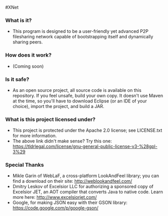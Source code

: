 #XNet

### What is it?
* This program is designed to be a user-friendly yet advanced P2P filesharing network capable of bootstrapping itself and dynamically sharing peers.

### How does it work?
* (Coming soon)

### Is it safe?
* As an open source project, all source code is available on this repository. If you feel unsafe, build your own copy. It doesn't use Maven at the time, so you'll have to download Eclipse (or an IDE of your choice), import the project, and build a JAR.

### What is this project licensed under?
* This project is protected under the Apache 2.0 license; see LICENSE.txt for more information.
* The above link didn't make sense? Try this one: https://tldrlegal.com/license/gnu-general-public-license-v3-%28gpl-3%29

### Special Thanks
* Mikle Garin of WebLaF, a cross-platform LookAndFeel library; you can find a download on their site: http://weblookandfeel.com/
* Dmitry Leskov of Excelsior LLC for authorizing a sponsored copy of Excelsior JET, an AOT compiler that converts Java to native code. Learn more here: http://www.excelsiorjet.com/
* Google, for making JSON easy with their GSON library: https://code.google.com/p/google-gson/
